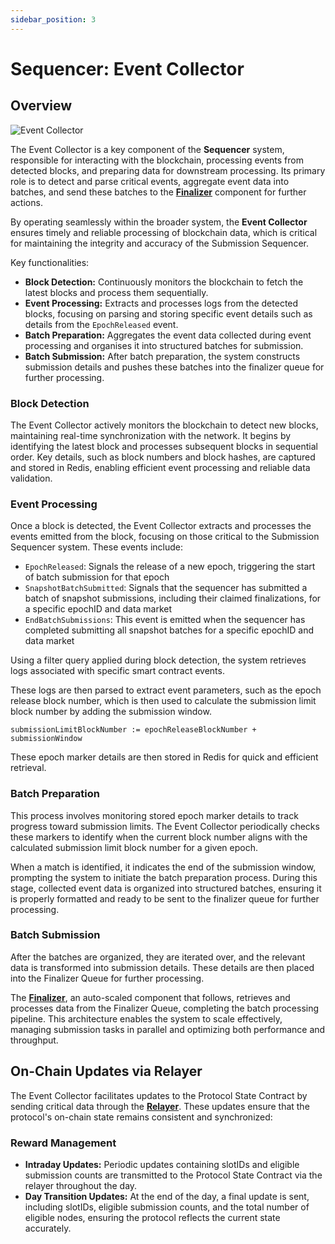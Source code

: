 ```yaml
---
sidebar_position: 3
---
```

# Sequencer: Event Collector

## Overview

![Event Collector](/images/event-collector-architecture.png)

The Event Collector is a key component of the **Sequencer** system, responsible for interacting with the blockchain, processing events from detected blocks, and preparing data for downstream processing. Its primary role is to detect and parse critical events, aggregate event data into batches, and send these batches to the [**Finalizer**](/docs/Protocol/Protocol_v2/Sequencer/Finalizer.md) component for further actions.

By operating seamlessly within the broader system, the **Event Collector** ensures timely and reliable processing of blockchain data, which is critical for maintaining the integrity and accuracy of the Submission Sequencer.

Key functionalities:

- **Block Detection:** Continuously monitors the blockchain to fetch the latest blocks and process them sequentially.
- **Event Processing:** Extracts and processes logs from the detected blocks, focusing on parsing and storing specific event details such as details from the `EpochReleased` event.
- **Batch Preparation:** Aggregates the event data collected during event processing and organises it into structured batches for submission.
- **Batch Submission:** After batch preparation, the system constructs submission details and pushes these batches into the finalizer queue for further processing.

### Block Detection
The Event Collector actively monitors the blockchain to detect new blocks, maintaining real-time synchronization with the network. It begins by identifying the latest block and processes subsequent blocks in sequential order. Key details, such as block numbers and block hashes, are captured and stored in Redis, enabling efficient event processing and reliable data validation.

### Event Processing
Once a block is detected, the Event Collector extracts and processes the events emitted from the block, focusing on those critical to the Submission Sequencer system. These events include: 
- `EpochReleased`: Signals the release of a new epoch, triggering the start of batch submission for that epoch
- `SnapshotBatchSubmitted`: Signals that the sequencer has submitted a batch of snapshot submissions, including their claimed finalizations, for a specific epochID and data market
- `EndBatchSubmissions`: This event is emitted when the sequencer has completed submitting all snapshot batches for a specific epochID and data market

Using a filter query applied during block detection, the system retrieves logs associated with specific smart contract events. 

These logs are then parsed to extract event parameters, such as the epoch release block number, which is then used to calculate the submission limit block number by adding the submission window. 

```
submissionLimitBlockNumber := epochReleaseBlockNumber + submissionWindow
```

These epoch marker details are then stored in Redis for quick and efficient retrieval.

### Batch Preparation
This process involves monitoring stored epoch marker details to track progress toward submission limits. The Event Collector periodically checks these markers to identify when the current block number aligns with the calculated submission limit block number for a given epoch.

When a match is identified, it indicates the end of the submission window, prompting the system to initiate the batch preparation process. During this stage, collected event data is organized into structured batches, ensuring it is properly formatted and ready to be sent to the finalizer queue for further processing.

### Batch Submission
After the batches are organized, they are iterated over, and the relevant data is transformed into submission details. These details are then placed into the Finalizer Queue for further processing.

The [**Finalizer**](https://github.com/PowerLoom/submission-sequencer-finalizer), an auto-scaled component that follows, retrieves and processes data from the Finalizer Queue, completing the batch processing pipeline. This architecture enables the system to scale effectively, managing submission tasks in parallel and optimizing both performance and throughput.

## On-Chain Updates via Relayer

The Event Collector facilitates updates to the Protocol State Contract by sending critical data through the [**Relayer**](/docs/Protocol/Protocol_v2/relay.md). These updates ensure that the protocol's on-chain state remains consistent and synchronized:

### Reward Management
- **Intraday Updates:** Periodic updates containing slotIDs and eligible submission counts are transmitted to the Protocol State Contract via the relayer throughout the day.
- **Day Transition Updates:** At the end of the day, a final update is sent, including slotIDs, eligible submission counts, and the total number of eligible nodes, ensuring the protocol reflects the current state accurately.



